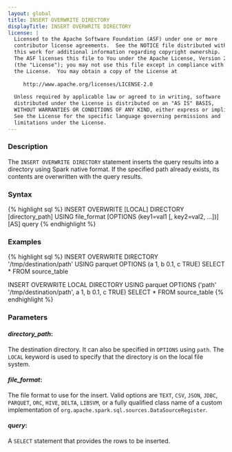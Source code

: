 ```yaml
---
layout: global
title: INSERT OVERWRITE DIRECTORY
displayTitle: INSERT OVERWRITE DIRECTORY
license: |
  Licensed to the Apache Software Foundation (ASF) under one or more
  contributor license agreements.  See the NOTICE file distributed with
  this work for additional information regarding copyright ownership.
  The ASF licenses this file to You under the Apache License, Version 2.0
  (the "License"); you may not use this file except in compliance with
  the License.  You may obtain a copy of the License at
 
     http://www.apache.org/licenses/LICENSE-2.0
 
  Unless required by applicable law or agreed to in writing, software
  distributed under the License is distributed on an "AS IS" BASIS,
  WITHOUT WARRANTIES OR CONDITIONS OF ANY KIND, either express or implied.
  See the License for the specific language governing permissions and
  limitations under the License.
---
```

### Description

The `INSERT OVERWRITE DIRECTORY` statement inserts the query results into a directory using Spark native format. If the specified path already exists, its contents are overwritten with the query results.

### Syntax

{% highlight sql %}
INSERT OVERWRITE [LOCAL] DIRECTORY [directory_path]
  USING file_format [OPTIONS (key1=val1 [, key2=val2, ...])] [AS] query
{% endhighlight %}

### Examples
{% highlight sql %}
INSERT OVERWRITE DIRECTORY '/tmp/destination/path'
  USING parquet
  OPTIONS (a 1, b 0.1, c TRUE)
  SELECT * FROM source_table

INSERT OVERWRITE LOCAL DIRECTORY
  USING parquet
  OPTIONS ('path' '/tmp/destination/path', a 1, b 0.1, c TRUE)
  SELECT * FROM source_table
{% endhighlight %}

### Parameters

#### ***directory_path***:
The destination directory. It can also be specified in `OPTIONS` using `path`. The `LOCAL` keyword is used to specify that the directory is on the local file system.

#### ***file_format***:
The file format to use for the insert. Valid options are `TEXT`, `CSV`, `JSON`, `JDBC`, `PARQUET`, `ORC`, `HIVE`, `DELTA`, `LIBSVM`, or a fully qualified class name of a custom implementation of `org.apache.spark.sql.sources.DataSourceRegister`.

#### ***query***:
A `SELECT` statement that provides the rows to be inserted.
